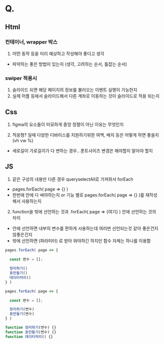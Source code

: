 # Q.

## Html

### 컨테이너, wrapper 박스 

1. 어떤 동작 등을 미리 예상하고 작성해야 좋다고 생각
  - 파악하는 좋은 방법이 있는지 (생각, 고려하는 순서, 틀잡는 순서)

### swiper 적용시

1. 슬라이드 되면 해당 페이지의 정보를 불러오는 이벤트 실행이 가능한지
2. 실제 어플 등에서 슬라이드해서 다른 계좌로 이동하는 것이 슬라이드로 적용 되는지

## Css

1. figma의 요소들이 미묘하게 중앙 정렬이 아닌 이유는 무엇인지

2. 적응형? 일때 다양한 디바이스를 지원하기위한 여백, 배치 등은 어떻게 하면 좋을지(vh vw %)
  - 세로길이 가로길이가 다 변하는 경우.. 폰트사이즈 변경은 해야할지 말아야 할지

## JS

1. 같은 구성의 내용만 다른 경우 queryselectAll로 가져와서 forEach
  - pages.forEach( page => {} )
  - 한번에 안에 다 써야하는지 or 기능 별로 pages.forEach( page => {} )를 재작성해서 사용하는지
  

2. function을 밖에 선언하는 것과 .forEach( page => {여기} ) 안에 선언하는 것의 차이
  - 안에 선언하면 내부의 변수를 편하게 사용하는데 여러번 선언되는것 같아 좋은건지 않좋은건지
  - 밖에 선언하면 (파라미터) 로 받아 와야하긴 하지만 함수 자체는 하나를 이용함

  ```js
  pages.forEach( page => {
    
    const 변수 = [];
    
    정리하기()
    표만들기()
    데이터처리()
  } )
  ```
  ```js
  pages.forEach( page => {
    
    const 변수 = [];

    정리하기(변수)
    표만들기(변수)
  } )
  
  function 정리하기(변수) {}
  function 표만들기(변수) {}
  function 데이터처리() {}
  ```
